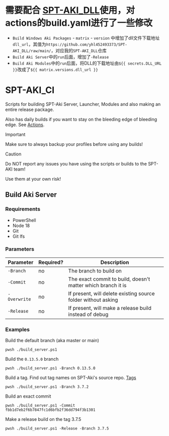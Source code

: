 # 需要配合 [SPT-AKI_DLL](https://github.com/yhl452493373/SPT-AKI_DLL)使用，对actions的build.yaml进行了一些修改
+ `Build Windows Aki Packages` - `matrix` - `version` 中增加了dll文件下载地址`dll_url`，其值为`https://github.com/yhl452493373/SPT-AKI_DLL/raw/main/`，对应我的`SPT-AKI_DLL`仓库
+ `Build Aki Server`中的`run`后面，增加了`-Release`
+ `Build Aki Modules`中的`run`后面，将DLL的下载地址由`${{ secrets.DLL_URL }}`改成了`${{ matrix.versions.dll_url }}`


# SPT-AKI_CI
Scripts for building SPT-Aki Server, Launcher, Modules and also making an entire release package.

Also has daily builds if you want to stay on the bleeding edge of bleeding edge. See [Actions](https://github.com/qe201020335/SPT-AKI_CI/actions).
> [!IMPORTANT] 
> Make sure to always backup your profiles before using any builds!

> [!CAUTION]
> Do NOT report any issues you have using the scripts or builds to the SPT-AKI team!
>
> Use them at your own risk!


## Build Aki Server
### Requirements
* PowerShell
* Node 18
* Git
* Git lfs
### Parameters
| Parameter | Required? | Description |
|----------|-----|-----|
| `-Branch` | no | The branch to build on |
| `-Commit` | no | The exact commit to build, doesn't matter which branch it is |
| `-Overwrite` | no | If present, will delete existing source folder without asking |
| `-Release` | no | If present, will make a release build instead of debug |
### Examples
Build the default branch (aka master or main)
```pwsh
pwsh ./build_server.ps1
```
Build the `0.13.5.0` branch
```pwsh
pwsh ./build_server.ps1 -Branch 0.13.5.0
```
Build a tag. Find out tag names on SPT-Aki's source repo. [Tags](https://dev.sp-tarkov.com/SPT-AKI/Server/tags) 
```pwsh
pwsh ./build_server.ps1 -Branch 3.7.2
```
Build an exact commit
```pwsh
pwsh ./build_server.ps1 -Commit fbb1d7eb2f6b7847fc1d6bfb2f36dd794f3b1301
```
Make a release build on the tag 3.7.5
```pwsh
pwsh ./build_server.ps1 -Release -Branch 3.7.5
```
